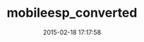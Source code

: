 ---
layout: post
title:  "mobileesp_converted"
repo:   "jistr/mobileesp_converted"
date:   2015-02-18 17:17:58
gemurl: http://github.com/jistr/mobileesp_converted
---